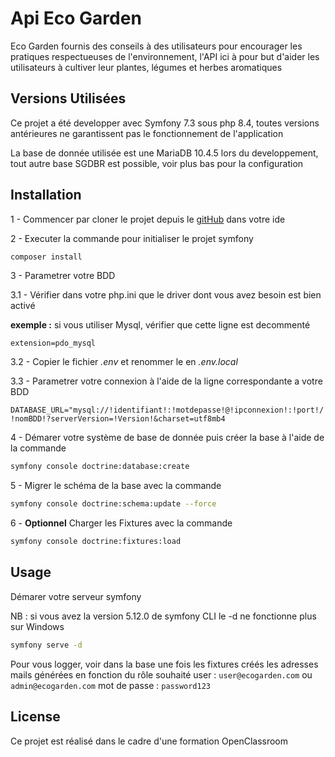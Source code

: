 Api Eco Garden
==========

Eco Garden fournis des conseils à des utilisateurs pour encourager les pratiques respectueuses de l'environnement, l'API ici à pour but d'aider les utilisateurs à cultiver leur plantes, légumes et herbes aromatiques

## Versions Utilisées

Ce projet a été developper avec Symfony 7.3 sous php 8.4,
toutes versions antérieures ne garantissent pas le fonctionnement de l'application

La base de donnée utilisée est une MariaDB 10.4.5 lors du developpement,
tout autre base SGDBR est possible, voir plus bas pour la configuration

## Installation

1 - Commencer par cloner le projet depuis le [gitHub](https://github.com/AD2210/Api_Eco_Garden) dans votre ide

2 - Executer la commande pour initialiser le projet symfony

```bash
composer install
```

3 - Parametrer votre BDD

3.1 - Vérifier dans votre php.ini que le driver dont vous avez besoin est bien activé

**exemple :** si vous utiliser Mysql, vérifier que cette ligne est decommenté
        
`extension=pdo_mysql`

3.2 - Copier le fichier _.env_ et renommer le en _.env.local_

3.3 - Parametrer votre connexion à l'aide de la ligne correspondante a votre BDD

`DATABASE_URL="mysql://!identifiant!:!motdepasse!@!ipconnexion!:!port!/!nomBDD!?serverVersion=!Version!&charset=utf8mb4`

4 - Démarer votre système de base de donnée puis créer la base à l'aide de la commande

```bash
symfony console doctrine:database:create
```

5 - Migrer le schéma de la base avec la commande

```bash
symfony console doctrine:schema:update --force
```

6 - **Optionnel** Charger les Fixtures avec la commande

```bash
symfony console doctrine:fixtures:load 
```

## Usage

Démarer votre serveur symfony

<i class="fa-solid fa-circle-info"></i> NB : si vous avez la version 5.12.0 de symfony CLI le -d ne fonctionne plus sur Windows

```bash
symfony serve -d
```

Pour vous logger, voir dans la base une fois les fixtures créés les adresses mails générées en fonction du rôle souhaité
user : `user@ecogarden.com` ou `admin@ecogarden.com`
mot de passe : `password123`

## License

Ce projet est réalisé dans le cadre d'une formation OpenClassroom